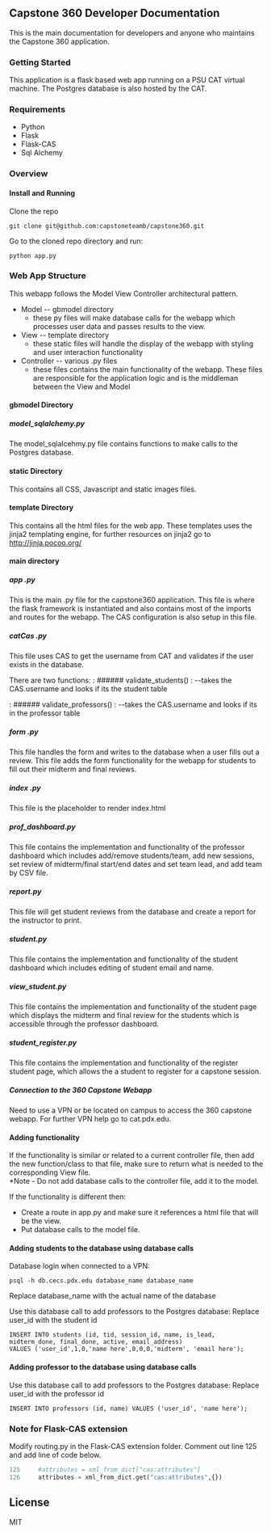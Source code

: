 ## Capstone 360 Developer Documentation
This is the main documentation for developers and anyone who maintains the Capstone 360 application.

### Getting Started
This application is a flask based web app running on a PSU CAT virtual machine.  The Postgres database is also hosted by the CAT.  

### Requirements
- Python
- Flask
- Flask-CAS
- Sql Alchemy

### Overview

#### Install and Running
Clone the repo
```
git clone git@github.com:capstoneteamb/capstone360.git
```
Go to the cloned repo directory and run:
```
python app.py
```

### Web App Structure
This webapp follows the Model View Controller architectural pattern.
- Model -- gbmodel directory
	- these py files will make database calls for the webapp which processes user data and passes results to the view.
- View -- template directory
	- these static files will handle the display of the webapp with styling and user interaction functionality
- Controller -- various .py files
	- these files contains the main functionality of the webapp.  These files are responsible for the application logic and is the middleman between the View and Model

#### gbmodel Directory
##### model_sqlalchemy.py
The model_sqlalcehmy.py file contains functions to make calls to the Postgres database.

#### static Directory
This contains all CSS, Javascript and static images files.

#### template Directory
This contains all the html files for the web app.  These templates uses the jinja2 templating engine, for further resources on jinja2 go to http://jinja.pocoo.org/

#### main directory

##### app .py

This is the main .py file for the capstone360 application.  This file is where the flask framework is instantiated and also contains most of the imports and routes for the webapp.  The CAS configuration is also setup in this file.

##### catCas .py
This file uses CAS to get the username from CAT and validates if the user exists in the database.

There are two functions:
: ###### validate_students()
: --takes the CAS.username and looks if its the student table

: ###### validate_professors()
: --takes the CAS.username and looks if its in the professor table

##### form .py
This file handles the form and writes to the database when a user fills out a review. 
This file adds the form functionality for the webapp for students to fill out their midterm and final reviews. 

##### index .py
This file is the placeholder to render index.html

##### prof_dashboard.py

This file contains the implementation and functionality of the professor dashboard which includes add/remove students/team, add new sessions, set review of midterm/final start/end dates and set team lead, and add team by CSV file.

##### report.py

This file will get student reviews from the database and create a report for the instructor to print.

##### student.py

This file contains the implementation and functionality of the student dashboard which includes editing of student email and name.

##### view_student.py

This file contains the implementation and functionality of the student page which displays the midterm and final review for the students which is accessible through the professor dashboard.

##### student_register.py

This file contains the implementation and functionality of the register student page, which allows the a student to register for a capstone session.

##### Connection to the 360 Capstone Webapp

Need to use a VPN or be located on campus to access the 360 capstone webapp.  For further VPN help go to cat.pdx.edu.

#### Adding functionality

If the functionality is similar or related to a current controller file, then add the new function/class to that file, make sure to return what is needed to the corresponding View file.  
*Note - Do not add database calls to the controller file, add it to the model.

If the functionality is different then:
- Create a route in app.py and make sure it references a html file that will be the view.
- Put database calls to the model file.

#### Adding students to the database using database calls

Database login when connected to a VPN:
```
psql -h db.cecs.pdx.edu database_name database_name
```
Replace database_name with the actual name of the database

Use this database call to add professors to the Postgres database:
Replace user_id with the student id

```
INSERT INTO students (id, tid, session_id, name, is_lead, midterm_done, final_done, active, email_address)
VALUES ('user_id',1,0,'name here',0,0,0,'midterm', 'email here');
```


#### Adding professor to the database using database calls

Use this database call to add professors to the Postgres database:
Replace user_id with the professor id
```
INSERT INTO professors (id, name) VALUES ('user_id', 'name here');
```

### Note for Flask-CAS extension
Modify routing.py in the Flask-CAS extension folder.
Comment out line 125 and add line of code below.
```python
125     #attributes = xml_from_dict["cas:attributes"]
126     attributes = xml_from_dict.get("cas:attributes",{})
```

## License
MIT